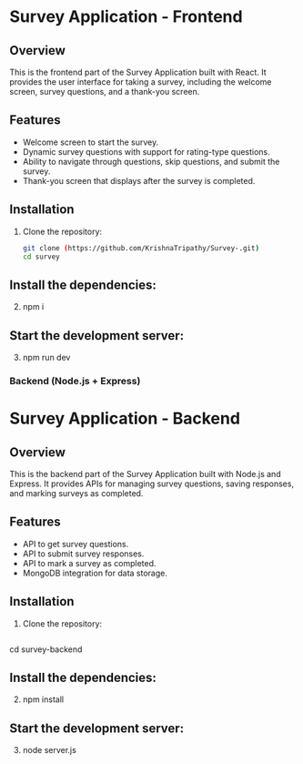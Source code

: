 # Survey Application - Frontend

## Overview

This is the frontend part of the Survey Application built with React. It provides the user interface for taking a survey, including the welcome screen, survey questions, and a thank-you screen.

## Features

- Welcome screen to start the survey.
- Dynamic survey questions with support for rating-type questions.
- Ability to navigate through questions, skip questions, and submit the survey.
- Thank-you screen that displays after the survey is completed.

## Installation

1. Clone the repository:
   ```bash
   git clone (https://github.com/KrishnaTripathy/Survey-.git)
   cd survey
   
## Install the dependencies:
2.   npm i
## Start the development server:
3.  npm run dev




### Backend (Node.js + Express)


# Survey Application - Backend

## Overview

This is the backend part of the Survey Application built with Node.js and Express. It provides APIs for managing survey questions, saving responses, and marking surveys as completed.

## Features

- API to get survey questions.
- API to submit survey responses.
- API to mark a survey as completed.
- MongoDB integration for data storage.

## Installation

1. Clone the repository:
   ```bash
  cd survey-backend
## Install the dependencies:

2. npm install
   
## Start the development server:
3.  node server.js


   
